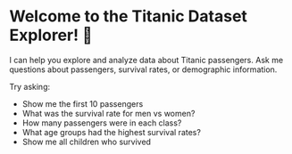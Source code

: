# Welcome to the Titanic Dataset Explorer! 🚢

I can help you explore and analyze data about Titanic passengers. 
Ask me questions about passengers, survival rates, or demographic information.

Try asking:
- Show me the first 10 passengers
- What was the survival rate for men vs women?
- How many passengers were in each class?
- What age groups had the highest survival rates?
- Show me all children who survived